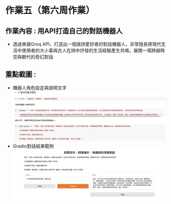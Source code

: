 # 作業五（第六周作業） 
## 作業內容 : 用API打造自己的對話機器人
- 透過串接Groq API，打造出一個唐詩愛好者的對話機器人，非常擅長將現代生活中使用者的大小事與古人在詩中抒發的生活經驗產生共鳴，展開一場跨越時空與朝代的奇幻對話
## 重點截圖 : 
- 機器人角色設定與說明文字
  ![圖片](https://github.com/31Wilson13/ntnu_11302generativeAI/blob/main/HW5/chatbot_setting.jpg)
- Gradio對話結果範例
  ![圖片](https://github.com/31Wilson13/ntnu_11302generativeAI/blob/main/HW5/example.jpg)
  


